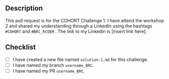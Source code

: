 ## Description

This pull request is for the COHORT Challenge 1. I have attend the workshop 2 and shared my understanding through a LinkedIn using the hashtags `#COHORT` and `#BRC_RCOEM`
. The link to my Linkedin  is [insert link here].

## Checklist

- [ ] I have created a new file named `solution-1.md` for this challenge.
- [ ] I have named my branch `username_BRC`.
- [ ] I have named my PR `username_BRC`.
